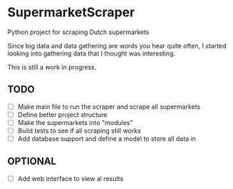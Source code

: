 SupermarketScraper
==================

Python project for scraping Dutch supermarkets

Since big data and data gathering are words you hear quite often, I started looking into gathering data that I thought was interesting.

This is still a work in progress.

## TODO
- [ ] Make main file to run the scraper and scrape all supermarkets
- [ ] Define better project structure
- [ ] Make the supermarkets into "modules"
- [ ] Build tests to see if all scraping still works
- [ ] Add database support and define a model to store all data in

## OPTIONAL
- [ ] Add web interface to view al results